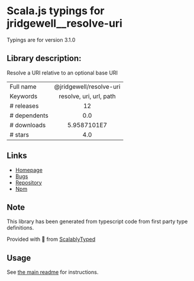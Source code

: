 
# Scala.js typings for jridgewell__resolve-uri

Typings are for version 3.1.0

## Library description:
Resolve a URI relative to an optional base URI

|                    |                 |
| ------------------ | :-------------: |
| Full name          | @jridgewell/resolve-uri |
| Keywords           | resolve, uri, url, path |
| # releases         | 12 |
| # dependents       | 0.0 |
| # downloads        | 5.9587101E7 |
| # stars            | 4.0 |

## Links
- [Homepage](https://github.com/jridgewell/resolve-uri#readme)
- [Bugs](https://github.com/jridgewell/resolve-uri/issues)
- [Repository](https://github.com/jridgewell/resolve-uri)
- [Npm](https://www.npmjs.com/package/%40jridgewell%2Fresolve-uri)
    


## Note
This library has been generated from typescript code from first party type definitions.

Provided with :purple_heart: from [ScalablyTyped](https://github.com/oyvindberg/ScalablyTyped)

## Usage
See [the main readme](../../readme.md) for instructions.



